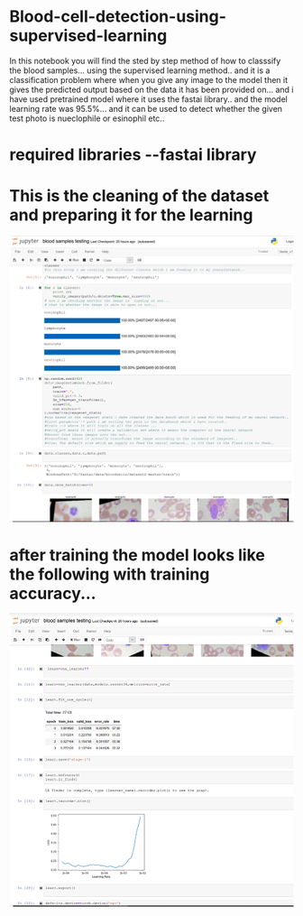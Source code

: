 # Blood-cell-detection-using-supervised-learning
In this notebook you will find the sted by step method of how  to classsify the blood samples... using the supervised learning method..
and it is a classification problem where when you give any image to the model then it gives the predicted output based on the data it has been provided on...
and i have used pretrained model where it uses the fastai library.. and the model learning rate was 95.5%... and it can be used to detect 
whether the given test photo is nueclophile or esinophil etc..

# required libraries --fastai library
# This is the cleaning of the dataset and preparing it for the learning

![](images/cleaning.png)

# after training the model looks like the following with training accuracy...

![](images/learning.png)
